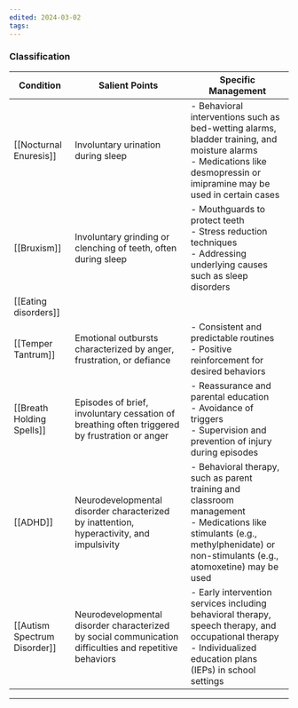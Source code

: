 ```yaml
---
edited: 2024-03-02
tags:
---
```

### Classification

| Condition                    | Salient Points                                                                                          | Specific Management                                                                                                                                                                 |
| ---------------------------- | ------------------------------------------------------------------------------------------------------- | ----------------------------------------------------------------------------------------------------------------------------------------------------------------------------------- |
| [[Nocturnal Enuresis]]       | Involuntary urination during sleep                                                                      | - Behavioral interventions such as bed-wetting alarms, bladder training, and moisture alarms <br> - Medications like desmopressin or imipramine may be used in certain cases        |
| [[Bruxism]]                  | Involuntary grinding or clenching of teeth, often during sleep                                          | - Mouthguards to protect teeth <br> - Stress reduction techniques <br> - Addressing underlying causes such as sleep disorders                                                       |
| [[Eating disorders]]         |                                                                                                         |                                                                                                                                                                                     |
| [[Temper Tantrum]]           | Emotional outbursts characterized by anger, frustration, or defiance                                    | - Consistent and predictable routines <br> - Positive reinforcement for desired behaviors                                                                                           |
| [[Breath Holding Spells]]    | Episodes of brief, involuntary cessation of breathing often triggered by frustration or anger           | - Reassurance and parental education <br> - Avoidance of triggers <br> - Supervision and prevention of injury during episodes                                                       |
| [[ADHD]]                     | Neurodevelopmental disorder characterized by inattention, hyperactivity, and impulsivity                | - Behavioral therapy, such as parent training and classroom management <br> - Medications like stimulants (e.g., methylphenidate) or non-stimulants (e.g., atomoxetine) may be used |
| [[Autism Spectrum Disorder]] | Neurodevelopmental disorder characterized by social communication difficulties and repetitive behaviors | - Early intervention services including behavioral therapy, speech therapy, and occupational therapy <br> - Individualized education plans (IEPs) in school settings                |

---
